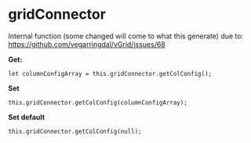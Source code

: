 # gridConnector








Internal function  (some changed will come to what this generate) due to:
https://github.com/vegarringdal/vGrid/issues/68

**Get:**

```
let columnConfigArray = this.gridConnector.getColConfig();
```

**Set**

```
this.gridConnector.getColConfig(columnConfigArray);
```



**Set default**

```
this.gridConnector.getColConfig(null);
```